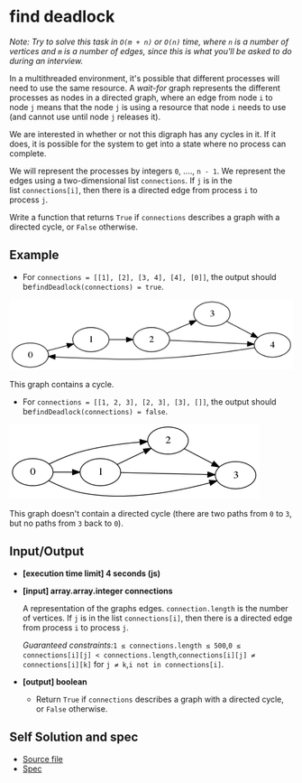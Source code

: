 # find deadlock

*Note: Try to solve this task in `O(m + n)` or `O(n)` time, where `n` is a number of vertices and `m` is a number of edges, since this is what you'll be asked to do during an interview.*

In a multithreaded environment, it's possible that different processes will need to use the same resource. A *wait-for* graph represents the different processes as nodes in a directed graph, where an edge from node `i` to node `j` means that the node `j` is using a resource that node `i` needs to use (and cannot use until node `j` releases it).

We are interested in whether or not this digraph has any cycles in it. If it does, it is possible for the system to get into a state where no process can complete.

We will represent the processes by integers `0`, ...., `n - 1`. We represent the edges using a two-dimensional list `connections`. If `j` is in the list `connections[i]`, then there is a directed edge from process `i` to process `j`.

Write a function that returns `True` if `connections` describes a graph with a directed cycle, or `False` otherwise.


## Example

- For `connections = [[1], [2], [3, 4], [4], [0]]`, the output should be`findDeadlock(connections) = true`.

![First Graph](/static/graph1.png)

This graph contains a cycle.

- For `connections = [[1, 2, 3], [2, 3], [3], []]`, the output should be`findDeadlock(connections) = false`.

![First Graph](/static/graph2.png)

This graph doesn't contain a directed cycle (there are two paths from `0` to `3`, but no paths from `3` back to `0`).


## Input/Output

- **[execution time limit] 4 seconds (js)**
- **[input] array.array.integer connections**

    A representation of the graphs edges. `connection.length` is the number of vertices. If `j` is in the list `connections[i]`, then there is a directed edge from process `i` to process `j`.

    *Guaranteed constraints:*`1 ≤ connections.length ≤ 500`,`0 ≤ connections[i][j] < connections.length`,`connections[i][j] ≠ connections[i][k]` for `j ≠ k`,`i not in connections[i]`.

- **[output] boolean**
    - Return `True` if `connections` describes a graph with a directed cycle, or `False` otherwise.


## Self Solution and spec

- [Source file](find_deadlock.ts)
- [Spec](find_deadlock.spec.ts)
